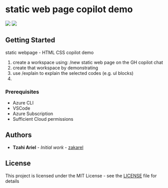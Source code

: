 # static web page copilot demo

<img src="https://img.shields.io/badge/Azure%20CLI%20-v2.19.1-blue?style=flat-square">   <img src="https://img.shields.io/badge/VSCode%20-v1.53.2-purple?style=flat-square">


## Getting Started

static webpage - HTML CSS copilot demo

1. create a workspace using:
/new static web page on the GH copilot chat
2. create that workspace by demonstrating
3. use /explain to explain the selected codes (e.g. ul blocks)
4. 

### Prerequisites

- Azure CLI
- VSCode
- Azure Subscription
- Sufficient Cloud permissions


## Authors

* **Tzahi Ariel** - *Initial work* - [zakarel](https://github.com/zakarel)

## License

This project is licensed under the MIT License - see the [LICENSE](LICENSE) file for details
